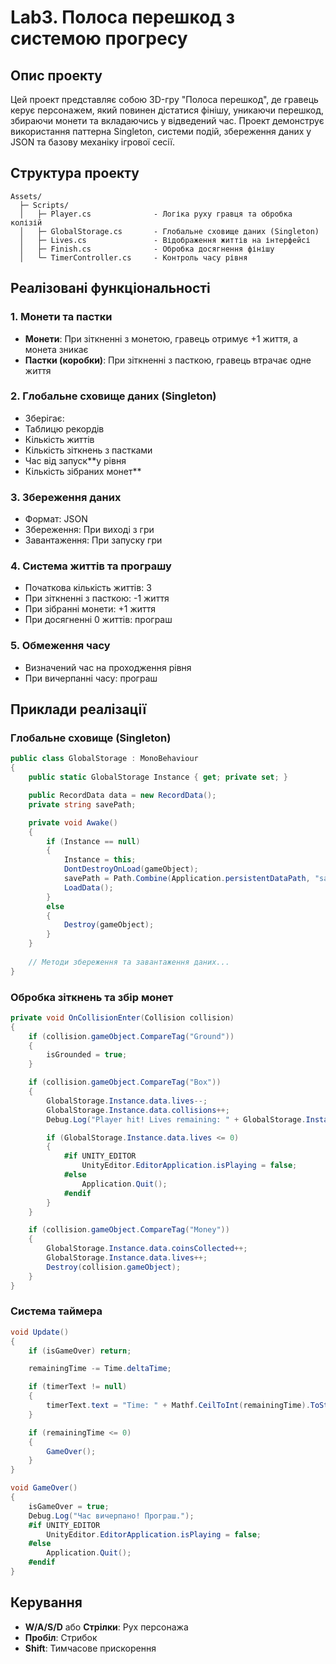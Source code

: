 # Lab3. Полоса перешкод з системою прогресу

## Опис проекту
Цей проект представляє собою 3D-гру "Полоса перешкод", де гравець керує персонажем, який повинен дістатися фінішу, уникаючи перешкод, збираючи монети та вкладаючись у відведений час. Проект демонструє використання паттерна Singleton, системи подій, збереження даних у JSON та базову механіку ігрової сесії.

## Структура проекту

```
Assets/
  ├─ Scripts/
  │   ├─ Player.cs              - Логіка руху гравця та обробка колізій
  │   ├─ GlobalStorage.cs       - Глобальне сховище даних (Singleton)
  │   ├─ Lives.cs               - Відображення життів на інтерфейсі
  │   ├─ Finish.cs              - Обробка досягнення фінішу
  │   └─ TimerController.cs     - Контроль часу рівня
```

## Реалізовані функціональності

### 1. Монети та пастки
- **Монети**: При зіткненні з монетою, гравець отримує +1 життя, а монета зникає
- **Пастки (коробки)**: При зіткненні з пасткою, гравець втрачає одне життя

### 2. Глобальне сховище даних (Singleton)
- Зберігає:
- Таблицю рекордів
- Кількість життів
- Кількість зіткнень з пастками
- Час від запуск**у рівня
- Кількість зібраних монет**

### 3. Збереження даних
- Формат: JSON
- Збереження: При виході з гри
- Завантаження: При запуску гри

### 4. Система життів та програшу
- Початкова кількість життів: 3
- При зіткненні з пасткою: -1 життя
- При зібранні монети: +1 життя
- При досягненні 0 життів: програш

### 5. Обмеження часу
- Визначений час на проходження рівня
- При вичерпанні часу: програш

## Приклади реалізації

### Глобальне сховище (Singleton)
```csharp
public class GlobalStorage : MonoBehaviour
{
    public static GlobalStorage Instance { get; private set; }

    public RecordData data = new RecordData();
    private string savePath;

    private void Awake()
    {
        if (Instance == null)
        {
            Instance = this;
            DontDestroyOnLoad(gameObject);
            savePath = Path.Combine(Application.persistentDataPath, "saveData.json");
            LoadData();
        }
        else
        {
            Destroy(gameObject);
        }
    }
    
    // Методи збереження та завантаження даних...
}
```

### Обробка зіткнень та збір монет
```csharp
private void OnCollisionEnter(Collision collision)
{
    if (collision.gameObject.CompareTag("Ground"))
    {
        isGrounded = true;
    }

    if (collision.gameObject.CompareTag("Box"))
    {
        GlobalStorage.Instance.data.lives--;
        GlobalStorage.Instance.data.collisions++;
        Debug.Log("Player hit! Lives remaining: " + GlobalStorage.Instance.data.lives);

        if (GlobalStorage.Instance.data.lives <= 0)
        {
            #if UNITY_EDITOR
                UnityEditor.EditorApplication.isPlaying = false;
            #else
                Application.Quit();
            #endif
        }
    }

    if (collision.gameObject.CompareTag("Money"))
    {
        GlobalStorage.Instance.data.coinsCollected++;
        GlobalStorage.Instance.data.lives++;
        Destroy(collision.gameObject);
    }
}
```

### Система таймера
```csharp
void Update()
{
    if (isGameOver) return;

    remainingTime -= Time.deltaTime;

    if (timerText != null)
    {
        timerText.text = "Time: " + Mathf.CeilToInt(remainingTime).ToString();
    }

    if (remainingTime <= 0)
    {
        GameOver();
    }
}

void GameOver()
{
    isGameOver = true;
    Debug.Log("Час вичерпано! Програш.");
    #if UNITY_EDITOR
        UnityEditor.EditorApplication.isPlaying = false;
    #else
        Application.Quit();
    #endif
}
```

## Керування
- **W/A/S/D** або **Стрілки**: Рух персонажа
- **Пробіл**: Стрибок
- **Shift**: Тимчасове прискорення